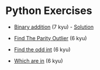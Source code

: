 # Python Exercises

- [Binary addition](https://github.com/krissmed/Codewars/blob/main/python/Binary%20Addition.py) (7 kyu) - [Solution](https://www.codewars.com/kata/551f37452ff852b7bd000139/solutions/python)

- [Find The Parity Outlier](https://github.com/krissmed/Codewars/blob/main/python/Find%20The%20Parity%20Outlier.py) (6 kyu)

- [Find the odd int](https://github.com/krissmed/Codewars/blob/main/python/Find%20the%20odd%20int.py) (6 kyu)

- [Which are in](https://github.com/krissmed/Codewars/blob/main/python/Which%20are%20in.py) (6 kyu)
